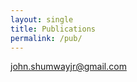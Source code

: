 ```yaml
---
layout: single
title: Publications
permalink: /pub/
---
```




[john.shumwayjr@gmail.com](mailto:john.shumwayjr@gmail.com)
